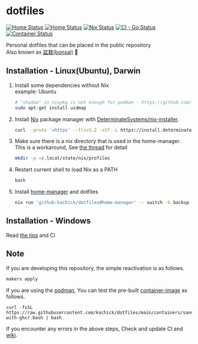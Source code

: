 # dotfiles

[![Home Status](https://github.com/kachick/dotfiles/actions/workflows/ci-home.yml/badge.svg?branch=main)](https://github.com/kachick/dotfiles/actions/workflows/ci-home.yml?query=branch%3Amain+)
[![Home Status](https://github.com/kachick/dotfiles/actions/workflows/windows.yml/badge.svg?branch=main)](https://github.com/kachick/dotfiles/actions/workflows/windows.yml?query=branch%3Amain+)
[![Nix Status](https://github.com/kachick/dotfiles/actions/workflows/ci-nix.yml/badge.svg?branch=main)](https://github.com/kachick/dotfiles/actions/workflows/ci-nix.yml?query=branch%3Amain+)
[![CI - Go Status](https://github.com/kachick/dotfiles/actions/workflows/ci-go.yml/badge.svg?branch=main)](https://github.com/kachick/dotfiles/actions/workflows/ci-go.yml?query=branch%3Amain+)
[![Container Status](https://github.com/kachick/dotfiles/actions/workflows/container.yml/badge.svg?branch=main)](https://github.com/kachick/dotfiles/actions/workflows/container.yml?query=branch%3Amain+)

Personal dotfiles that can be placed in the public repository\
Also known as [盆栽(bonsai)](https://en.wikipedia.org/wiki/Bonsai) 🌳

## Installation - Linux(Ubuntu), Darwin

1. Install some dependencies without Nix\
   example: Ubuntu
   ```bash
   # "shadow" in nixpkg is not enough for podman - https://github.com/NixOS/nixpkgs/issues/138423
   sudo apt-get install uidmap
   ```
1. Install [Nix](https://nixos.org/) package manager with [DeterminateSystems/nix-installer](https://github.com/DeterminateSystems/nix-installer).
   ```bash
   curl --proto '=https' --tlsv1.2 -sSf -L https://install.determinate.systems/nix | sh -s -- install
   ```
1. Make sure there is a nix directory that is used in the home-manager.\
   This is a workaround, See [the thread](https://www.reddit.com/r/Nix/comments/1443k3o/comment/jr9ht5g/?utm_source=reddit&utm_medium=web2x&context=3) for detail
   ```bash
   mkdir -p ~/.local/state/nix/profiles
   ```
1. Restart current shell to load Nix as a PATH
   ```bash
   bash
   ```
1. Install [home-manager](https://github.com/nix-community/home-manager) and dotfiles
   ```bash
   nix run 'github:kachick/dotfiles#home-manager' -- switch -b backup --flake 'github:kachick/dotfiles#kachick'
   ```

## Installation - Windows

Read [the tips](config/windows/README.md) and CI

## Note

If you are developing this repository, the simple reactivation is as follows.

```bash
makers apply
```

If you are using the [podman](https://podman.io/), You can test the pre-built [container-image](containers) as follows.

```
curl -fsSL https://raw.githubusercontent.com/kachick/dotfiles/main/containers/sandbox-with-ghcr.bash | bash
```

If you encounter any errors in the above steps, Check and update CI and [wiki](https://github.com/kachick/dotfiles/wiki).
